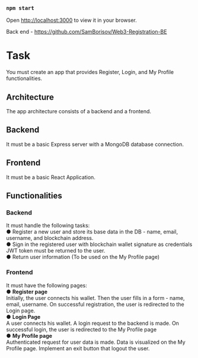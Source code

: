 
### `npm start`

Open [http://localhost:3000](http://localhost:3000) to view it in your browser.

Back end - https://github.com/SamBorisov/Web3-Registration-BE

# Task
You must create an app that provides Register, Login, and My Profile functionalities.
## Architecture
The app architecture consists of a backend and a frontend.
## Backend
It must be a basic Express server with a MongoDB database connection.
## Frontend
It must be a basic React Application.
## Functionalities
### Backend
It must handle the following tasks:
<br>
● Register a new user and store its base data in the DB - name, email, username, and
blockchain address.
<br>
● Sign in the registered user with blockchain wallet signature as credentials
JWT token must be returned to the user.
<br>
● Return user information (To be used on the My Profile page)
### Frontend
It must have the following pages:
<br>
● **Register page**
<br>
Initially, the user connects his wallet.
Then the user fills in a form - name, email, username.
On successful registration, the user is redirected to the Login page.
<br>
● **Login Page**
<br>
A user connects his wallet.
A login request to the backend is made.
On successful login, the user is redirected to the My Profile page
<br>
● **My Profile page**
<br>
Authenticated request for user data is made.
Data is visualized on the My Profile page.
Implement an exit button that logout the user.
